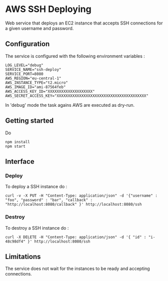 # AWS SSH Deploying

Web service that deploys an EC2 instance that accepts SSH connections for a given username and password.

## Configuration

The service is configured with the following environment variables :

    LOG_LEVEL="debug"
    SERVICE_NAME="ssh-deploy"
    SERVICE_PORT=8080
    AWS_REGION="eu-central-1"
    AWS_INSTANCE_TYPE="t2.micro"
    AWS_IMAGE_ID="ami-87564feb"
    AWS_ACCESS_KEY_ID="XXXXXXXXXXXXXXXXXXXX"
    AWS_SECRET_ACCESS_KEY="XXXXXXXXXXXXXXXXXXXXXXXXXXXXXXXXXXXXXXXX"

In 'debug' mode the task agains AWS are executed as dry-run.

## Getting started

Do

    npm install
    npm start

## Interface

### Deploy

To deploy a SSH instance do :

    curl -v -X PUT -H "Content-Type: application/json" -d '{"username" : "foo", "password" : "bar", "callback" : "http://localhost:8080/callback" }' http://localhost:8080/ssh

### Destroy

To destroy a SSH instance do :

    curl -X DELETE -H "Content-Type: application/json" -d '{ "id" : "i-48c98df4" }' http://localhost:8080/ssh


## Limitations

The service does not wait for the instances to be ready and accepting connections.
